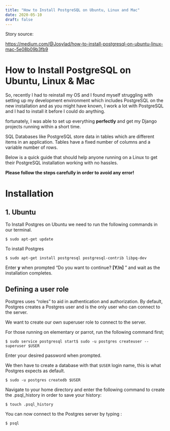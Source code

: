 ```yaml
---
title: "How to Install PostgreSQL on Ubuntu, Linux and Mac" 
date: 2020-05-10 
draft: false 
---
```


Story source:

https://medium.com/@Josylad/how-to-install-postgresql-on-ubuntu-linux-mac-5e08b09b3fb9


# How to Install PostgreSQL on Ubuntu, Linux & Mac

So, recently I had to reinstall my OS and I found myself struggling with
setting up my development environment which includes PostgreSQL on the new
installation and as you might have known, I work a lot with PostgreSQL and I
had to install it before I could do anything.

fortunately, I was able to set up everything **perfectly** and get my Django
projects running within a short time.

SQL Databases like PostgreSQL store data in tables which are different items
in an application. Tables have a fixed number of columns and a variable number
of rows.

Below is a quick guide that should help anyone running on a Linux to get their
PostgreSQL installation working with no hassles.

 **Please follow the steps carefully in order to avoid any error!**

# Installation

## 1\. Ubuntu

To Install Postgres on Ubuntu we need to run the following commands in our
terminal.

    
    
    $ sudo apt-get update

To install Postgres

    
    
    $ sudo apt-get install postgresql postgresql-contrib libpq-dev

Enter **y** when prompted “Do you want to continue? **[Y/n]** ” and wait as
the installation completes.

## Defining a user role

Postgres uses “roles” to aid in authentication and authorization. By default,
Postgres creates a Postgres user and is the only user who can connect to the
server.

We want to create our own superuser role to connect to the server.

For those running on elementary or parrot, run the following command first;

    
    
    $ sudo service postgresql start$ sudo -u postgres createuser --superuser $USER

Enter your desired password when prompted.

We then have to create a database with that `$USER` login name, this is what
Postgres expects as default.

    
    
    $ sudo -u postgres createdb $USER

Navigate to your home directory and enter the following command to create the
.psql_history in order to save your history:

    
    
    $ touch .psql_history

You can now connect to the Postgres server by typing :

    
    
    $ psql

